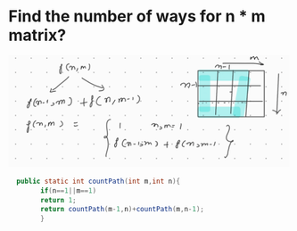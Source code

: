 # Find the number of ways for n * m matrix?
![img.png](./img.png)

``` java
  public static int countPath(int m,int n){
        if(n==1||m==1)
        return 1;
        return countPath(m-1,n)+countPath(m,n-1);
        }
```
